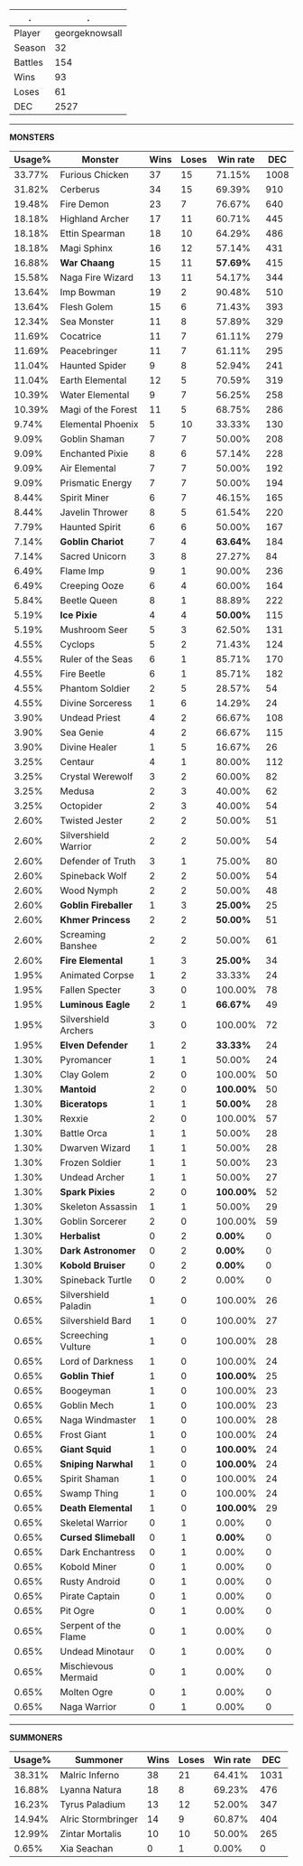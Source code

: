 .|.
|-|-
Player|georgeknowsall
Season|32
Battles|154
Wins|93
Loses|61
DEC|2527

---
**MONSTERS**

Usage%|Monster|Wins|Loses|Win rate|DEC|
-|-|-|-|-|-|
33.77%|Furious Chicken|37|15|71.15%|1008|
31.82%|Cerberus|34|15|69.39%|910|
19.48%|Fire Demon|23|7|76.67%|640|
18.18%|Highland Archer|17|11|60.71%|445|
18.18%|Ettin Spearman|18|10|64.29%|486|
18.18%|Magi Sphinx|16|12|57.14%|431|
16.88%|**War Chaang**|15|11|**57.69%**|415|
15.58%|Naga Fire Wizard|13|11|54.17%|344|
13.64%|Imp Bowman|19|2|90.48%|510|
13.64%|Flesh Golem|15|6|71.43%|393|
12.34%|Sea Monster|11|8|57.89%|329|
11.69%|Cocatrice|11|7|61.11%|279|
11.69%|Peacebringer|11|7|61.11%|295|
11.04%|Haunted Spider|9|8|52.94%|241|
11.04%|Earth Elemental|12|5|70.59%|319|
10.39%|Water Elemental|9|7|56.25%|258|
10.39%|Magi of the Forest|11|5|68.75%|286|
9.74%|Elemental Phoenix|5|10|33.33%|130|
9.09%|Goblin Shaman|7|7|50.00%|208|
9.09%|Enchanted Pixie|8|6|57.14%|228|
9.09%|Air Elemental|7|7|50.00%|192|
9.09%|Prismatic Energy|7|7|50.00%|194|
8.44%|Spirit Miner|6|7|46.15%|165|
8.44%|Javelin Thrower|8|5|61.54%|220|
7.79%|Haunted Spirit|6|6|50.00%|167|
7.14%|**Goblin Chariot**|7|4|**63.64%**|184|
7.14%|Sacred Unicorn|3|8|27.27%|84|
6.49%|Flame Imp|9|1|90.00%|236|
6.49%|Creeping Ooze|6|4|60.00%|164|
5.84%|Beetle Queen|8|1|88.89%|222|
5.19%|**Ice Pixie**|4|4|**50.00%**|115|
5.19%|Mushroom Seer|5|3|62.50%|131|
4.55%|Cyclops|5|2|71.43%|124|
4.55%|Ruler of the Seas|6|1|85.71%|170|
4.55%|Fire Beetle|6|1|85.71%|182|
4.55%|Phantom Soldier|2|5|28.57%|54|
4.55%|Divine Sorceress|1|6|14.29%|24|
3.90%|Undead Priest|4|2|66.67%|108|
3.90%|Sea Genie|4|2|66.67%|115|
3.90%|Divine Healer|1|5|16.67%|26|
3.25%|Centaur|4|1|80.00%|112|
3.25%|Crystal Werewolf|3|2|60.00%|82|
3.25%|Medusa|2|3|40.00%|62|
3.25%|Octopider|2|3|40.00%|54|
2.60%|Twisted Jester|2|2|50.00%|51|
2.60%|Silvershield Warrior|2|2|50.00%|54|
2.60%|Defender of Truth|3|1|75.00%|80|
2.60%|Spineback Wolf|2|2|50.00%|54|
2.60%|Wood Nymph|2|2|50.00%|48|
2.60%|**Goblin Fireballer**|1|3|**25.00%**|25|
2.60%|**Khmer Princess**|2|2|**50.00%**|51|
2.60%|Screaming Banshee|2|2|50.00%|61|
2.60%|**Fire Elemental**|1|3|**25.00%**|34|
1.95%|Animated Corpse|1|2|33.33%|24|
1.95%|Fallen Specter|3|0|100.00%|78|
1.95%|**Luminous Eagle**|2|1|**66.67%**|49|
1.95%|Silvershield Archers|3|0|100.00%|72|
1.95%|**Elven Defender**|1|2|**33.33%**|24|
1.30%|Pyromancer|1|1|50.00%|24|
1.30%|Clay Golem|2|0|100.00%|50|
1.30%|**Mantoid**|2|0|**100.00%**|50|
1.30%|**Biceratops**|1|1|**50.00%**|28|
1.30%|Rexxie|2|0|100.00%|57|
1.30%|Battle Orca|1|1|50.00%|28|
1.30%|Dwarven Wizard|1|1|50.00%|28|
1.30%|Frozen Soldier|1|1|50.00%|23|
1.30%|Undead Archer|1|1|50.00%|27|
1.30%|**Spark Pixies**|2|0|**100.00%**|52|
1.30%|Skeleton Assassin|1|1|50.00%|29|
1.30%|Goblin Sorcerer|2|0|100.00%|59|
1.30%|**Herbalist**|0|2|**0.00%**|0|
1.30%|**Dark Astronomer**|0|2|**0.00%**|0|
1.30%|**Kobold Bruiser**|0|2|**0.00%**|0|
1.30%|Spineback Turtle|0|2|0.00%|0|
0.65%|Silvershield Paladin|1|0|100.00%|26|
0.65%|Silvershield Bard|1|0|100.00%|27|
0.65%|Screeching Vulture|1|0|100.00%|28|
0.65%|Lord of Darkness|1|0|100.00%|24|
0.65%|**Goblin Thief**|1|0|**100.00%**|25|
0.65%|Boogeyman|1|0|100.00%|23|
0.65%|Goblin Mech|1|0|100.00%|23|
0.65%|Naga Windmaster|1|0|100.00%|28|
0.65%|Frost Giant|1|0|100.00%|24|
0.65%|**Giant Squid**|1|0|**100.00%**|24|
0.65%|**Sniping Narwhal**|1|0|**100.00%**|24|
0.65%|Spirit Shaman|1|0|100.00%|24|
0.65%|Swamp Thing|1|0|100.00%|24|
0.65%|**Death Elemental**|1|0|**100.00%**|29|
0.65%|Skeletal Warrior|0|1|0.00%|0|
0.65%|**Cursed Slimeball**|0|1|**0.00%**|0|
0.65%|Dark Enchantress|0|1|0.00%|0|
0.65%|Kobold Miner|0|1|0.00%|0|
0.65%|Rusty Android|0|1|0.00%|0|
0.65%|Pirate Captain|0|1|0.00%|0|
0.65%|Pit Ogre|0|1|0.00%|0|
0.65%|Serpent of the Flame|0|1|0.00%|0|
0.65%|Undead Minotaur|0|1|0.00%|0|
0.65%|Mischievous Mermaid|0|1|0.00%|0|
0.65%|Molten Ogre|0|1|0.00%|0|
0.65%|Naga Warrior|0|1|0.00%|0|

---
**SUMMONERS**

Usage%|Summoner|Wins|Loses|Win rate|DEC|
-|-|-|-|-|-|
38.31%|Malric Inferno|38|21|64.41%|1031|
16.88%|Lyanna Natura|18|8|69.23%|476|
16.23%|Tyrus Paladium|13|12|52.00%|347|
14.94%|Alric Stormbringer|14|9|60.87%|404|
12.99%|Zintar Mortalis|10|10|50.00%|265|
0.65%|Xia Seachan|0|1|0.00%|0|
